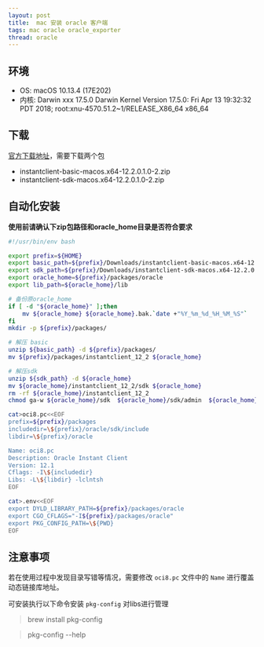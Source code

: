 ```yaml
---
layout: post
title:  mac 安装 oracle 客户端
tags: mac oracle oracle_exporter
thread: oracle
---
```

## 环境
* OS: macOS 10.13.4 (17E202)
* 内核: Darwin xxx 17.5.0 Darwin Kernel Version 17.5.0: Fri Apr 13 19:32:32 PDT 2018; root:xnu-4570.51.2~1/RELEASE_X86_64 x86_64

## 下载
[官方下载地址](https://www.oracle.com/technetwork/topics/intel-macsoft-096467.html)，需要下载两个包

* instantclient-basic-macos.x64-12.2.0.1.0-2.zip
* instantclient-sdk-macos.x64-12.2.0.1.0-2.zip

## 自动化安装
**使用前请确认下zip包路径和oracle_home目录是否符合要求**

```bash
#!/usr/bin/env bash

export prefix=${HOME}
export basic_path=${prefix}/Downloads/instantclient-basic-macos.x64-12.2.0.1.0-2.zip
export sdk_path=${prefix}/Downloads/instantclient-sdk-macos.x64-12.2.0.1.0-2.zip
export oracle_home=${prefix}/packages/oracle
export lib_path=${oracle_home}/lib

# 备份原oracle_home
if [ -d "${oracle_home}" ];then
    mv ${oracle_home} ${oracle_home}.bak.`date +"%Y_%m_%d_%H_%M_%S"`
fi
mkdir -p ${prefix}/packages/

# 解压 basic
unzip ${basic_path} -d ${prefix}/packages/
mv ${prefix}/packages/instantclient_12_2 ${oracle_home}

# 解压sdk
unzip ${sdk_path} -d ${oracle_home}
mv ${oracle_home}/instantclient_12_2/sdk ${oracle_home}
rm -rf ${oracle_home}/instantclient_12_2
chmod ga-w ${oracle_home}/sdk  ${oracle_home}/sdk/admin  ${oracle_home}/sdk/demo  ${oracle_home}/sdk/include

cat>oci8.pc<<EOF
prefix=${prefix}/packages
includedir=\${prefix}/oracle/sdk/include
libdir=\${prefix}/oracle

Name: oci8.pc
Description: Oracle Instant Client
Version: 12.1
Cflags: -I\${includedir}
Libs: -L\${libdir} -lclntsh
EOF

cat>.env<<EOF
export DYLD_LIBRARY_PATH=${prefix}/packages/oracle
export CGO_CFLAGS="-I${prefix}/packages/oracle"
export PKG_CONFIG_PATH=\${PWD}
EOF
```

## 注意事项
若在使用过程中发现目录写错等情况，需要修改 `oci8.pc` 文件中的 `Name` 进行覆盖动态链接库地址。

可安装执行以下命令安装 `pkg-config` 对libs进行管理

> brew install pkg-config

> pkg-config --help

